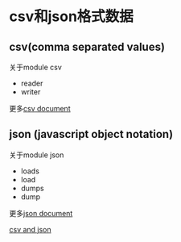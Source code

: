 # csv和json格式数据

## csv(comma separated values)

关于module csv

- reader
- writer

更多[csv document](https://docs.python.org/3/library/csv.html)

## json (javascript object notation)

关于module json

- loads
- load
- dumps
- dump

更多[json document](https://docs.python.org/3/library/json.html)

[csv and json](https://automatetheboringstuff.com/chapter14/)